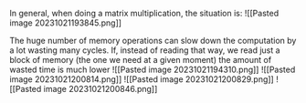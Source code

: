 In general, when doing a matrix multiplication, the situation is:
![[Pasted image 20231021193845.png]]

The huge number of memory operations can slow down the computation by a lot wasting many cycles. If, instead of reading that way, we read just a block of memory (the one we need at a given moment) the amount of wasted time is much lower
![[Pasted image 20231021194310.png]]
![[Pasted image 20231021200814.png]]
![[Pasted image 20231021200829.png]]
![[Pasted image 20231021200846.png]]